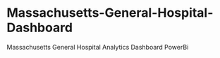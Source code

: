 # Massachusetts-General-Hospital-Dashboard
Massachusetts General Hospital Analytics Dashboard PowerBi
